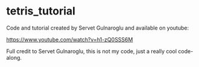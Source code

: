# tetris_tutorial

Code and tutorial created by Servet Gulnaroglu and available on youtube:

https://www.youtube.com/watch?v=h1-zQ0SSS6M

Full credit to Servet Gulnaroglu, this is not my code, just a really cool code-along.

